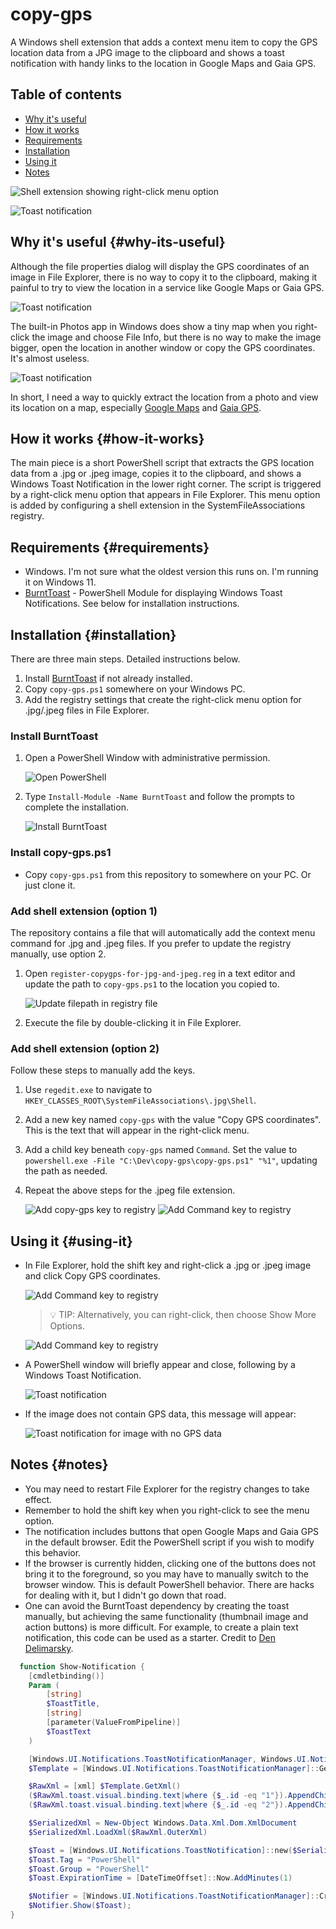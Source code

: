 ﻿# copy-gps

A Windows shell extension that adds a context menu item to copy the GPS location data from a JPG image to the clipboard
and shows a toast notification with handy links to the location in Google Maps and Gaia GPS.

## Table of contents

- [Why it's useful](#why-its-useful)
- [How it works](#how-it-works)
- [Requirements](#requirements)
- [Installation](#installation)
- [Using it](#using-it)
- [Notes](#notes)

![Shell extension showing right-click menu option](images/copy-gps-right-click.jpg)

![Toast notification](images/copy-gps-toast.jpg)

## Why it's useful {#why-its-useful}

Although the file properties dialog will display the GPS coordinates of an image in File Explorer, there is no way to copy
it to the clipboard, making it painful to try to view the location in a service like Google Maps or Gaia GPS.

![Toast notification](images/copy-gps-file-properties.jpg)

The built-in Photos app in Windows does show a tiny map when you right-click the image and choose File Info, but there is 
no way to make the image bigger, open the location in another window or copy the GPS coordinates. It's almost useless.

![Toast notification](images/copy-gps-photos-app-info.jpg)

In short, I need a way to quickly extract the location from a photo and view its location on a map, especially
[Google Maps](https://www.google.com/maps) and [Gaia GPS](https://www.gaiagps.com/map/).

## How it works {#how-it-works}

The main piece is a short PowerShell script that extracts the GPS location data from a .jpg or .jpeg image, copies it to the
clipboard, and shows a Windows Toast Notification in the lower right corner. The script is triggered by a right-click
menu option that appears in File Explorer. This menu option is added by configuring a shell extension in the
SystemFileAssociations registry.

## Requirements {#requirements}

- Windows. I'm not sure what the oldest version this runs on. I'm running it on Windows 11.
- [BurntToast](https://github.com/Windos/BurntToast/) - PowerShell Module for displaying Windows Toast Notifications.
  See below for installation instructions.

## Installation {#installation}

There are three main steps. Detailed instructions below.

1. Install [BurntToast](https://github.com/Windos/BurntToast/) if not already installed.
1. Copy `copy-gps.ps1` somewhere on your Windows PC.
1. Add the registry settings that create the right-click menu option for .jpg/.jpeg files in File Explorer.

### Install BurntToast

1. Open a PowerShell Window with administrative permission.

   ![Open PowerShell](images/copy-gps-install-burnttoast-1.jpg)

1. Type `Install-Module -Name BurntToast` and follow the prompts to complete the installation.

   ![Install BurntToast](images/copy-gps-install-burnttoast-2.jpg)

### Install copy-gps.ps1

- Copy `copy-gps.ps1` from this repository to somewhere on your PC. Or just clone it.

### Add shell extension (option 1)
The repository contains a file that will automatically add the context menu command for .jpg and .jpeg files. If you prefer
to update the registry manually, use option 2.

1. Open `register-copygps-for-jpg-and-jpeg.reg` in a text editor and update the path to `copy-gps.ps1` to the location
   you copied to.

   ![Update filepath in registry file](images/copy-gps-regedit-update-paths.jpg)

1. Execute the file by double-clicking it in File Explorer.

### Add shell extension (option 2)

Follow these steps to manually add the keys.

1. Use `regedit.exe` to navigate to `HKEY_CLASSES_ROOT\SystemFileAssociations\.jpg\Shell`.
1. Add a new key named `copy-gps` with the value "Copy GPS coordinates". This is the text that will appear in the 
   right-click menu.
1. Add a child key beneath `copy-gps` named `Command`. Set the value to 
   `powershell.exe -File "C:\Dev\copy-gps\copy-gps.ps1" "%1"`, updating the path as needed.
1. Repeat the above steps for the .jpeg file extension.

   ![Add copy-gps key to registry](images/copy-gps-regedit-1.jpg)
   ![Add Command key to registry](images/copy-gps-regedit-2.jpg)

## Using it {#using-it}

- In File Explorer, hold the shift key and right-click a .jpg or .jpeg image and click Copy GPS coordinates.

   ![Add Command key to registry](images/copy-gps-right-click-zoomed.jpg)

  > 💡 TIP: Alternatively, you can right-click, then choose Show More Options.

   ![Add Command key to registry](images/copy-gps-show-more-options.jpg)

- A PowerShell window will briefly appear and close, following by a Windows Toast Notification.

  ![Toast notification](images/copy-gps-toast.jpg)

- If the image does not contain GPS data, this message will appear:

  ![Toast notification for image with no GPS data](images/copy-gps-no-gps-data.jpg)


## Notes {#notes}

- You may need to restart File Explorer for the registry changes to take effect.
- Remember to hold the shift key when you right-click to see the menu option.
- The notification includes buttons that open Google Maps and Gaia GPS in the default browser. Edit the PowerShell
  script if you wish to modify this behavior.
- If the browser is currently hidden, clicking one of the buttons does not bring it to the foreground, so you may have to 
  manually switch to the browser window. This is default PowerShell behavior. There are hacks for dealing with it, but
  I didn't go down that road.
- One can avoid the BurntToast dependency by creating the toast manually, but achieving the same functionality 
  (thumbnail image and action buttons) is more difficult. For example, to create a plain text notification, this code
  can be used as a starter. Credit to [Den Delimarsky](https://den.dev/blog/powershell-windows-notification/).

```powershell
  function Show-Notification {
    [cmdletbinding()]
    Param (
        [string]
        $ToastTitle,
        [string]
        [parameter(ValueFromPipeline)]
        $ToastText
    )

    [Windows.UI.Notifications.ToastNotificationManager, Windows.UI.Notifications, ContentType = WindowsRuntime] > $null
    $Template = [Windows.UI.Notifications.ToastNotificationManager]::GetTemplateContent([Windows.UI.Notifications.ToastTemplateType]::ToastText02)

    $RawXml = [xml] $Template.GetXml()
    ($RawXml.toast.visual.binding.text|where {$_.id -eq "1"}).AppendChild($RawXml.CreateTextNode($ToastTitle)) > $null
    ($RawXml.toast.visual.binding.text|where {$_.id -eq "2"}).AppendChild($RawXml.CreateTextNode($ToastText)) > $null

    $SerializedXml = New-Object Windows.Data.Xml.Dom.XmlDocument
    $SerializedXml.LoadXml($RawXml.OuterXml)

    $Toast = [Windows.UI.Notifications.ToastNotification]::new($SerializedXml)
    $Toast.Tag = "PowerShell"
    $Toast.Group = "PowerShell"
    $Toast.ExpirationTime = [DateTimeOffset]::Now.AddMinutes(1)

    $Notifier = [Windows.UI.Notifications.ToastNotificationManager]::CreateToastNotifier("PowerShell")
    $Notifier.Show($Toast);
}
```